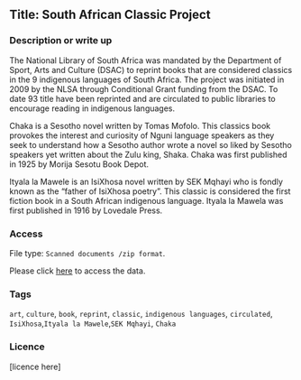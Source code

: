 ## Title: South African Classic Project


### Description or write up

The National Library of South Africa was mandated by the Department of Sport, Arts and Culture (DSAC) to reprint books that are considered classics in the 9 indigenous languages of South Africa. The project was initiated in 2009 by the NLSA through Conditional Grant funding from the DSAC. To date 93 title have been reprinted and are circulated to public libraries to encourage reading in indigenous languages.

Chaka is a Sesotho novel written by Tomas Mofolo. This classics book provokes the interest and curiosity of Nguni language speakers as they seek to understand how a Sesotho author wrote a novel so liked by Sesotho speakers yet written about the Zulu king, Shaka. Chaka was first published in 1925 by Morija Sesotu Book Depot.

Ityala la Mawele is an IsiXhosa novel written by SEK Mqhayi who is fondly known as the “father of IsiXhosa poetry”. This classic is considered the first fiction book in a South African indigenous language. Ityala la Mawela was first published in 1916 by Lovedale Press.



### Access

File type: `Scanned documents /zip format`.

Please click [here](https://drive.google.com/drive/folders/1oARsJ8OiDsuVzQKE6xiF_Pcmvaesv2yK?usp=sharing
) to access the data.


### Tags

`art`, `culture`, `book`, `reprint`, `classic`, `indigenous languages`, `circulated`, `IsiXhosa`,`Ityala la Mawele`,`SEK Mqhayi`, `Chaka`

### Licence

[licence here]